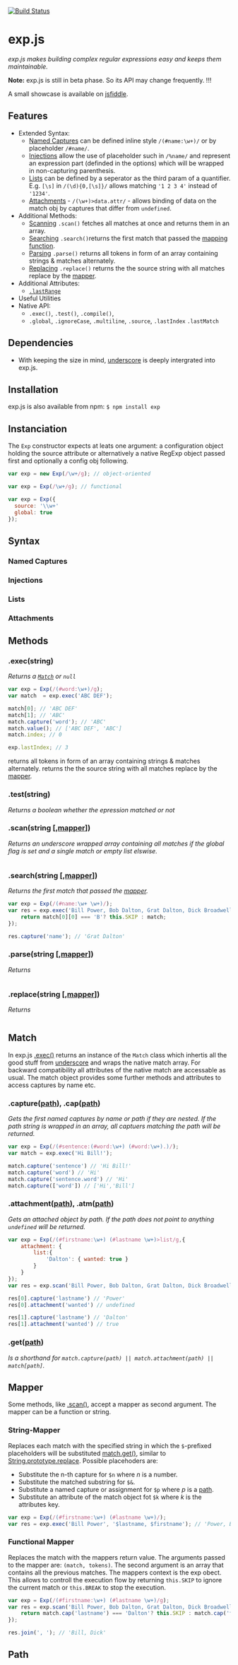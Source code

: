 [![Build Status](https://travis-ci.org/sbekoe/exp.js.png)](https://travis-ci.org/sbekoe/exp.js)


exp.js
======

*exp.js makes building complex regular expressions easy and keeps them maintainable.*

**Note:** exp.js is still in beta phase. So its API may change frequently. !!!

A small showcase is available on [jsfiddle](http://jsfiddle.net/eokeb/rFgdY/8/).

## Features
- Extended Syntax:
    - [Named Captures](#named-captures) can be defined inline style `/(#name:\w+)/` or by placeholder `/#name/`.
    - [Injections](#injections) allow the use of placeholder such in `/%name/` and represent an expression part (definded in the options) which will be wrapped in non-capturing parenthesis.
    - [Lists](#lists) can be defined by a seperator as the third param of a quantifier. E.g.  `[\s]` in `/(\d){0,[\s]}/` allows matching `'1 2 3 4'` instead of `'1234'`.
    - [Attachments](#assignments) - `/(\w+)>data.attr/` - allows binding of data on the match obj by captures that differ from `undefined`.
- Additional Methods:
    - [Scanning](#scanstring-mapper) `.scan()` fetches all matches at once and returns them in an array.
    - [Searching](#searchstring-mapper) `.search()`returns the first match that passed the [mapping function](#mapper). 
    - [Parsing](#parsestring-mapper) `.parse()` returns all tokens in form of an array containing strings & matches alternately.
    - [Replacing](#replacestring-mapper) `.replace()` returns the the source string with all matches replace by the [mapper](#mapper).
- Additional Attributes:
    - [`.lastRange`](#lastrange)
- Useful Utilities
- Native API:
    - `.exec()`,
      `.test()`,
      `.compile()`,
    - `.global`,
      `.ignoreCase`,
      `.multiline`,
      `.source`,
      `.lastIndex`
      `.lastMatch`

## Dependencies
- With keeping the size in mind, [underscore](http://underscorejs.org) is deeply intergrated into exp.js.

## Installation
exp.js is also available from npm: `$ npm install exp`

## Instanciation
The `Exp` constructor expects at leats one argument: a configuration object holding the source attribute or alternatively a native RegExp object passed first and optionally a config obj following.
```javascript
var exp = new Exp(/\w+/g); // object-oriented

var exp = Exp(/\w+/g); // functional

var exp = Exp({
  source: '\\w+'
  global: true
});
```

## Syntax
### Named Captures
### Injections
### Lists
### Attachments

## Methods
### .exec(string)<a id="exec"/>
*Returns a  [`Match`](#match) or `null`*
```javascript
var exp = Exp(/(#word:\w+)/g);
var match  = exp.exec('ABC DEF');

match[0]; // 'ABC DEF'
match[1]; // 'ABC'
match.capture('word'); // 'ABC'
match.value(); // ['ABC DEF', 'ABC']
match.index; // 0

exp.lastIndex; // 3
```

returns all tokens in form of an array containing strings & matches alternately.
returns the the source string with all matches replace by the [mapper](#mapper).
    
### .test(string)<a id="test"/>
*Returns a boolean whether the epression matched or not*

### .scan(string [,[mapper](#mapper)])<a id="scan"/>
*Returns an underscore wrapped array containing all matches  if the global flag is set and a single match or empty list elswise.*
```javascript
```

### .search(string [,[mapper](#mapper)])<a id="search"/>
*Returns the first match that passed the [mapper](#mapper).*
```javascript
var exp = Exp(/(#name:\w+ \w+)/);
var res = exp.exec('Bill Power, Bob Dalton, Grat Dalton, Dick Broadwell', function(match){
    return match[0][0] === 'B'? this.SKIP : match;
});

res.capture('name'); // 'Grat Dalton'
```

### .parse(string [,[mapper](#mapper)])<a id="parse"/>
*Returns*
```javascript
```

### .replace(string [,[mapper](#mapper)])<a id="repace"/>
*Returns*
```javascript
```

## Match
In exp.js [.exec()](#exec) returns an instance of the `Match` class which inhertis all the good stuff from
[underscore](http://underscorejs.org) and wraps the native match array.
For backward compatibility all attributes of the native match are accessable as usual.
The match object provides some further methods and attributes to access captures by name etc.

### .capture([path](#path)), .cap([path](#path))<a id="capture" /><a id="cap" />
*Gets the first named captures by name or path if they are nested. If the path string is wrapped in an array, all captuers matching the path will be returned.*
```javascript
var exp = Exp(/(#sentence:(#word:\w+) (#word:\w+).)/);
var match = exp.exec('Hi Bill!');

match.capture('sentence') // 'Hi Bill!'
match.capture('word') // 'Hi'
match.capture('sentence.word') // 'Hi'
match.capture(['word']) // ['Hi','Bill']
```

### .attachment([path](#path)), .atm([path](#path))<a id="attachment" /><a id="at" />
*Gets an attached object by path. If the path does not point to anything `undefined` will be returned.*
```javascript
var exp = Exp(/(#firstname:\w+) (#lastname \w+)>list/g,{
    attachment: {
        list:{ 
            'Dalton': { wanted: true }
        }
    }
});
var res = exp.scan('Bill Power, Bob Dalton, Grat Dalton, Dick Broadwell');

res[0].capture('lastname') // 'Power'
res[0].attachment('wanted') // undefined

res[1].capture('lastname') // 'Dalton'
res[1].attachment('wanted') // true
```

### .get([path](#path))
*Is a shorthand for `match.capture(path) || match.attachment(path) || match[path]`.*

## Mapper
Some methods, like [.scan()](#scanstring-mapper), accept a mapper as second argument.
The mapper can be a function or string.
### String-Mapper
Replaces each match with the specified string in which the `$`-prefixed placeholders will be substituted
[match.get()](#getpath), similar to
[String.prototype.replace](https://developer.mozilla.org/en-US/docs/JavaScript/Reference/Global_Objects/String/replace#Specifying_a_string_as_a_parameter).
Possible placehoders are:
  - Substitute the n-th capture for `$n` where *n* is a number. 
  - Substitute the matched substring for `$&`.
  - Substitute a named capture or assignment for `$p` where *p* is a [path](#path).
  - Substitute an attribute of the match object fot `$k` where *k* is the attributes key.
  
```javascript
var exp = Exp(/(#firstname:\w+) (#lastname \w+)/);
var res = exp.exec('Bill Power', '$lastname, $firstname'); // 'Power, Bill'
```

### Functional Mapper
Replaces the match with the mappers return value. The arguments passed to the mapper are: `(match, tokens)`.
The second argument is an array that contains all the previous matches.
The mappers context is the exp obect.
This allows to controll the execution flow
by returning `this.SKIP` to ignore the current match or `this.BREAK` to stop the execution.

```javascript
var exp = Exp(/(#firstname:\w+) (#lastname \w+)/g);
var res = exp.scan('Bill Power, Bob Dalton, Grat Dalton, Dick Broadwell', function(match){
    return match.cap('lastname') === 'Dalton'? this.SKIP : match.cap('firstname');
});

res.join(', '); // 'Bill, Dick'
```
## Path
